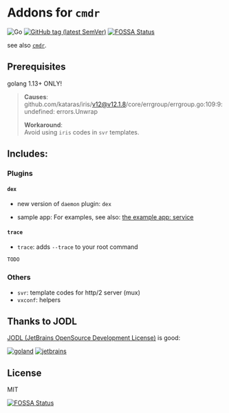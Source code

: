 # Addons for `cmdr`

![Go](https://github.com/hedzr/cmdr-addons/workflows/Go/badge.svg)
[![GitHub tag (latest SemVer)](https://img.shields.io/github/tag/hedzr/cmdr-addons.svg?label=release)](https://github.com/hedzr/cmdr-addons/releases)
[![FOSSA Status](https://app.fossa.com/api/projects/git%2Bgithub.com%2Fhedzr%2Fcmdr-addons.svg?type=shield)](https://app.fossa.com/projects/git%2Bgithub.com%2Fhedzr%2Fcmdr-addons?ref=badge_shield)

see also [`cmdr`](https://github.com/hedzr/cmdr).

## Prerequisites

golang 1.13+ ONLY!

> **Causes**:  
>   github.com/kataras/iris/v12@v12.1.8/core/errgroup/errgroup.go:109:9: undefined: errors.Unwrap
>
> **Workaround**:  
>   Avoid using `iris` codes in `svr` templates.



## Includes:

### Plugins

#### `dex`

- new version of `daemon` plugin: `dex`

- sample app:
  For examples, see also: [the example app: service](https://github.com/hedzr/cmdr-examples/tree/master/examples/service)


#### `trace`
- `trace`: adds `--trace` to your root command

```go
TODO
```


### Others

- `svr`: template codes for http/2 server (mux)
- `vxconf`: helpers



## Thanks to JODL

[JODL (JetBrains OpenSource Development License)](https://www.jetbrains.com/community/opensource/) is good:

[![goland](https://gist.githubusercontent.com/hedzr/447849cb44138885e75fe46f1e35b4a0/raw/ca8ac2694906f5650d585263dbabfda52072f707/logo-goland.svg)](https://www.jetbrains.com/?from=hedzr/cmdr-addons)
[![jetbrains](https://gist.githubusercontent.com/hedzr/447849cb44138885e75fe46f1e35b4a0/raw/bedfe6923510405ade4c034c5c5085487532dee4/jetbrains-variant-4.svg)](https://www.jetbrains.com/?from=hedzr/cmdr-addons)



## License

MIT






[![FOSSA Status](https://app.fossa.com/api/projects/git%2Bgithub.com%2Fhedzr%2Fcmdr-addons.svg?type=large)](https://app.fossa.com/projects/git%2Bgithub.com%2Fhedzr%2Fcmdr-addons?ref=badge_large)
